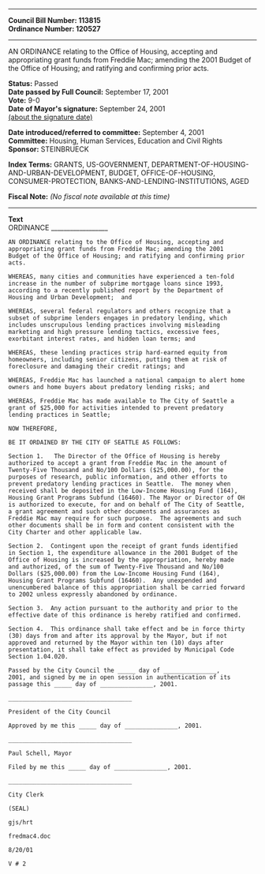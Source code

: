 * * * * *  
  
**Council Bill Number: [](#h0)[](#h2)113815**   
**Ordinance Number: 120527**  
  
* * * * *  
  
AN ORDINANCE relating to the Office of Housing, accepting and appropriating grant funds from Freddie Mac; amending the 2001 Budget of the Office of Housing; and ratifying and confirming prior acts.  
  
**Status:** Passed   
**Date passed by Full Council:** September 17, 2001   
**Vote:** 9-0   
**Date of Mayor's signature:** September 24, 2001   
[(about the signature date)](/~public/approvaldate.htm)   
  
  
**Date introduced/referred to committee:** September 4, 2001   
**Committee:** Housing, Human Services, Education and Civil Rights   
**Sponsor:** STEINBRUECK   
  
**Index Terms:** GRANTS, US-GOVERNMENT, DEPARTMENT-OF-HOUSING-AND-URBAN-DEVELOPMENT, BUDGET, OFFICE-OF-HOUSING, CONSUMER-PROTECTION, BANKS-AND-LENDING-INSTITUTIONS, AGED  
  
**Fiscal Note:** *(No fiscal note available at this time)*  
  
* * * * *  
  
**Text**  
    ORDINANCE __________________  
  
    AN ORDINANCE relating to the Office of Housing, accepting and  
    appropriating grant funds from Freddie Mac; amending the 2001  
    Budget of the Office of Housing; and ratifying and confirming prior  
    acts.  
  
    WHEREAS, many cities and communities have experienced a ten-fold  
    increase in the number of subprime mortgage loans since 1993,  
    according to a recently published report by the Department of  
    Housing and Urban Development;  and  
  
    WHEREAS, several federal regulators and others recognize that a  
    subset of subprime lenders engages in predatory lending, which  
    includes unscrupulous lending practices involving misleading  
    marketing and high pressure lending tactics, excessive fees,  
    exorbitant interest rates, and hidden loan terms; and  
  
    WHEREAS, these lending practices strip hard-earned equity from  
    homeowners, including senior citizens, putting them at risk of  
    foreclosure and damaging their credit ratings; and  
  
    WHEREAS, Freddie Mac has launched a national campaign to alert home  
    owners and home buyers about predatory lending risks; and  
  
    WHEREAS, Freddie Mac has made available to The City of Seattle a  
    grant of $25,000 for activities intended to prevent predatory  
    lending practices in Seattle;  
  
    NOW THEREFORE,  
  
    BE IT ORDAINED BY THE CITY OF SEATTLE AS FOLLOWS:  
  
    Section 1.   The Director of the Office of Housing is hereby  
    authorized to accept a grant from Freddie Mac in the amount of  
    Twenty-Five Thousand and No/100 Dollars ($25,000.00), for the  
    purposes of research, public information, and other efforts to  
    prevent predatory lending practices in Seattle.  The money when  
    received shall be deposited in the Low-Income Housing Fund (164),  
    Housing Grant Programs Subfund (16460). The Mayor or Director of OH  
    is authorized to execute, for and on behalf of The City of Seattle,  
    a grant agreement and such other documents and assurances as  
    Freddie Mac may require for such purpose.  The agreements and such  
    other documents shall be in form and content consistent with the  
    City Charter and other applicable law.  
  
    Section 2.  Contingent upon the receipt of grant funds identified  
    in Section 1, the expenditure allowance in the 2001 Budget of the  
    Office of Housing is increased by the appropriation, hereby made  
    and authorized, of the sum of Twenty-Five Thousand and No/100  
    Dollars ($25,000.00) from the Low-Income Housing Fund (164),  
    Housing Grant Programs Subfund (16460).  Any unexpended and  
    unencumbered balance of this appropriation shall be carried forward  
    to 2002 unless expressly abandoned by ordinance.  
  
    Section 3.  Any action pursuant to the authority and prior to the  
    effective date of this ordinance is hereby ratified and confirmed.  
  
    Section 4.  This ordinance shall take effect and be in force thirty  
    (30) days from and after its approval by the Mayor, but if not  
    approved and returned by the Mayor within ten (10) days after  
    presentation, it shall take effect as provided by Municipal Code  
    Section 1.04.020.  
  
    Passed by the City Council the _____ day of _______________,  
    2001, and signed by me in open session in authentication of its  
    passage this _____ day of _______________, 2001.  
  
    ___________________________________  
  
    President of the City Council  
  
    Approved by me this _____ day of _______________, 2001.  
  
    ___________________________________  
  
    Paul Schell, Mayor  
  
    Filed by me this _____ day of _______________, 2001.  
  
    ___________________________________  
  
    City Clerk  
  
    (SEAL)  
  
    gjs/hrt  
  
    fredmac4.doc  
  
    8/20/01  
  
    V # 2  
